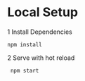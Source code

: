 # Local Setup

1 Install Dependencies

    npm install
    
    


2 Serve with hot reload

     npm start
  
